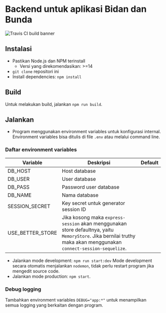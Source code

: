 # Backend untuk aplikasi Bidan dan Bunda

![Travis CI build banner](https://travis-ci.com/bidan-dan-bunda/backend-monorepo.svg?branch=master)

## Instalasi

- Pastikan Node.js dan NPM terinstall
  - Versi yang direkomendasikan: >=14
- `git clone` repositori ini
- Install dependencies: `npm install`

## Build

Untuk melakukan build, jalankan `npm run build`.

## Jalankan

- Program menggunakan environment variables untuk konfigurasi internal.
  Environment variables bisa ditulis di file `.env` atau melalui command line.

### Daftar environment variables

| Variable         | Deskripsi                                                                                                                                                          | Default |
| ---------------- | ------------------------------------------------------------------------------------------------------------------------------------------------------------------ | ------- |
| DB_HOST          | Host database                                                                                                                                                      |         |
| DB_USER          | User database                                                                                                                                                      |         |
| DB_PASS          | Password user database                                                                                                                                             |         |
| DB_NAME          | Nama database                                                                                                                                                      |         |
| SESSION_SECRET   | Key secret untuk generator session ID                                                                                                                              |         |
| USE_BETTER_STORE | Jika kosong maka `express-session` akan menggunakan store defaultnya, yaitu `MemoryStore`. Jika bernilai truthy maka akan menggunakan `connect-session-sequelize`. |         |

- Jalankan mode development: `npm run start:dev`
  Mode development secara otomatis menjalankan `nodemon`, tidak perlu restart program jika mengedit source code.
- Jalankan mode production: `npm start`.

### Debug logging

Tambahkan environment variables `DEBUG="app:*"` untuk menampilkan semua logging yang berkaitan dengan program.


